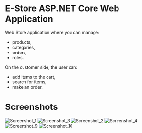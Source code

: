 # E-Store ASP.NET Core Web Application

Web Store application where you can manage:
- products,
- categories,
- orders,
- roles.

On the customer side, the user can:
- add items to the cart,
- search for items,
- make an order.

# Screenshots
![Screenshot_1](https://github.com/Quoterlock/ComputerStore/assets/109076089/759abe97-97c9-46ae-8592-22e261b97b59)
![Screenshot_3](https://github.com/Quoterlock/ComputerStore/assets/109076089/003afdbb-4d6a-4b0c-8191-f69df2a0e30c)
![Screenshot_2](https://github.com/Quoterlock/ComputerStore/assets/109076089/ab0624fb-1098-4cff-9ee3-a19724f1f97d)
![Screenshot_4](https://github.com/Quoterlock/ComputerStore/assets/109076089/8aa89719-3d78-4a7f-bb81-f6211f31c171)
![Screenshot_9](https://github.com/Quoterlock/ComputerStore/assets/109076089/705a3fa2-0827-4742-9379-245d0952e18f)
![Screenshot_10](https://github.com/Quoterlock/ComputerStore/assets/109076089/ec607499-3063-4c54-83fc-4f409e722ee1)





